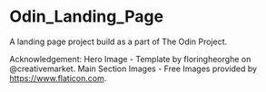# Odin_Landing_Page
A landing page project build as a part of The Odin Project.

Acknowledgement: Hero Image - Template by floringheorghe on @creativemarket.
                 Main Section Images - Free Images provided by https://www.flaticon.com.


